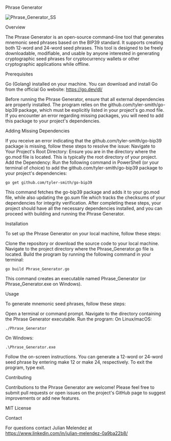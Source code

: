 Phrase Generator

![Phrase_Generator_SS](https://github.com/Julian-1001/Phrase_Generator/assets/162458677/caf10986-0486-4d9b-a53e-95ef0564277d)

Overview

The Phrase Generator is an open-source command-line tool that generates mnemonic seed phrases based on the BIP39 standard. It supports creating both 12-word and 24-word seed phrases. This tool is designed to be freely downloadable, modifiable, and usable by anyone interested in generating cryptographic seed phrases for cryptocurrency wallets or other cryptographic applications while offline.

Prerequisites

Go (Golang) installed on your machine. You can download and install Go from the official Go website: https://go.dev/dl/

Before running the Phrase Generator, ensure that all external dependencies are properly installed. The program relies on the github.com/tyler-smith/go-bip39 package, which must be explicitly listed in your project's go.mod file. If you encounter an error regarding missing packages, you will need to add this package to your project's dependencies.

Adding Missing Dependencies

If you receive an error indicating that the github.com/tyler-smith/go-bip39 package is missing, follow these steps to resolve the issue:
Navigate to Your Project's Root Directory: Ensure you are in the directory where the go.mod file is located. This is typically the root directory of your project.
Add the Dependency: Run the following command in PowerShell (or your terminal of choice) to add the github.com/tyler-smith/go-bip39 package to your project's dependencies:

    go get github.com/tyler-smith/go-bip39

This command fetches the go-bip39 package and adds it to your go.mod file, while also updating the go.sum file which tracks the checksums of your dependencies for integrity verification.
After completing these steps, your project should have all the necessary dependencies installed, and you can proceed with building and running the Phrase Generator.


Installation

To set up the Phrase Generator on your local machine, follow these steps:

Clone the repository or download the source code to your local machine.
Navigate to the project directory where the Phrase_Generator.go file is located.
Build the program by running the following command in your terminal:

    
    go build Phrase_Generator.go

This command creates an executable named Phrase_Generator (or Phrase_Generator.exe on Windows).

Usage

To generate mnemonic seed phrases, follow these steps:

Open a terminal or command prompt.
Navigate to the directory containing the Phrase Generator executable.
Run the program:
    On Linux/macOS:

    ./Phrase_Generator

On Windows:

    .\Phrase_Generator.exe

Follow the on-screen instructions. You can generate a 12-word or 24-word seed phrase by entering make 12 or make 24, respectively. To exit the program, type exit.

Contributing

Contributions to the Phrase Generator are welcome! Please feel free to submit pull requests or open issues on the project's GitHub page to suggest improvements or add new features.

MIT License

Contact

For questions contact Julian Melendez at https://www.linkedin.com/in/julian-melendez-0a9ba22b8/
